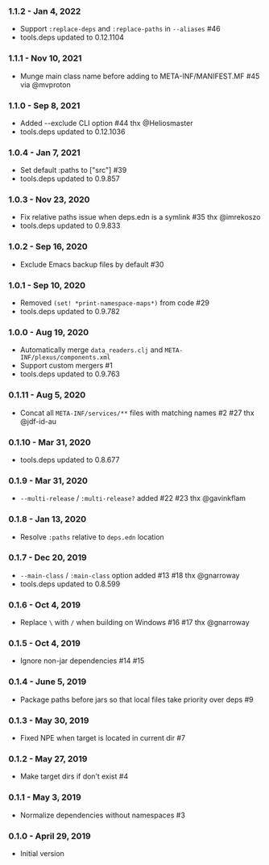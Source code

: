 ### 1.1.2 - Jan 4, 2022

- Support `:replace-deps` and `:replace-paths` in `--aliases` #46
- tools.deps updated to 0.12.1104

### 1.1.1 - Nov 10, 2021

- Munge main class name before adding to META-INF/MANIFEST.MF #45 via @mvproton

### 1.1.0 - Sep 8, 2021

- Added --exclude CLI option #44 thx @Heliosmaster
- tools.deps updated to 0.12.1036

### 1.0.4 - Jan 7, 2021

- Set default :paths to ["src"] #39
- tools.deps updated to 0.9.857

### 1.0.3 - Nov 23, 2020

- Fix relative paths issue when deps.edn is a symlink #35 thx @imrekoszo
- tools.deps updated to 0.9.833

### 1.0.2 - Sep 16, 2020

- Exclude Emacs backup files by default #30

### 1.0.1 - Sep 10, 2020

- Removed `(set! *print-namespace-maps*)` from code #29
- tools.deps updated to 0.9.782

### 1.0.0 - Aug 19, 2020

- Automatically merge `data_readers.clj` and `META-INF/plexus/components.xml`
- Support custom mergers #1
- tools.deps updated to 0.9.763

### 0.1.11 - Aug 5, 2020

- Concat all `META-INF/services/**` files with matching names #2 #27 thx @jdf-id-au

### 0.1.10 - Mar 31, 2020

- tools.deps updated to 0.8.677

### 0.1.9 - Mar 31, 2020

- `--multi-release` / `:multi-release?` added #22 #23 thx @gavinkflam

### 0.1.8 - Jan 13, 2020

- Resolve `:paths` relative to `deps.edn` location

### 0.1.7 - Dec 20, 2019

- `--main-class` / `:main-class` option added #13 #18 thx @gnarroway
- tools.deps updated to 0.8.599

### 0.1.6 - Oct 4, 2019

- Replace `\` with `/` when building on Windows #16 #17 thx @gnarroway

### 0.1.5 - Oct 4, 2019

- Ignore non-jar dependencies #14 #15

### 0.1.4 - June 5, 2019

- Package paths before jars so that local files take priority over deps #9

### 0.1.3 - May 30, 2019

- Fixed NPE when target is located in current dir #7

### 0.1.2 - May 27, 2019

- Make target dirs if don’t exist #4

### 0.1.1 - May 3, 2019

- Normalize dependencies without namespaces #3

### 0.1.0 - April 29, 2019

- Initial version
